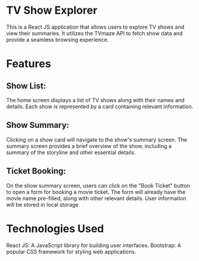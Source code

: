 # TV Show Explorer
This is a React JS application that allows users to explore TV shows and view their summaries. It utilizes the TVmaze API to fetch show data and provide a seamless browsing experience.

# Features
## Show List: 
The home screen displays a list of TV shows along with their names and details. Each show is represented by a card containing relevant information.

## Show Summary: 
Clicking on a show card will navigate to the show's summary screen. The summary screen provides a brief overview of the show, including a summary of the storyline and other essential details.

## Ticket Booking: 
On the show summary screen, users can click on the "Book Ticket" button to open a form for booking a movie ticket. The form will already have the movie name pre-filled, along with other relevant details. User information will be stored in local storage.

# Technologies Used
React JS: A JavaScript library for building user interfaces.
Bootstrap: A popular CSS framework for styling web applications.
